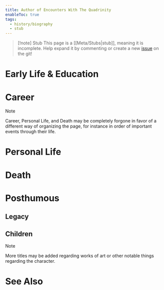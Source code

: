 ```yaml
---
title: Author of Encounters With The Quadrinity
enableToc: true
tags:
  - history/biography
  - stub
---
```


> [!note] Stub
> This page is a [[Meta/Stubs|stub]], meaning it is incomplete. Help expand it by commenting or create a new [issue](https://github.com/RagtimeGal/quartz--encyclopedia-mysenvaria/issues/new/choose) on the git!


# Early Life & Education

# Career

> [!note]
> Career, Personal Life, and Death may be completely forgone in favor of a different way of organizing the page, for instance in order of important events through their life.
# Personal Life

# Death

# Posthumous
## Legacy

## Children

> [!note]
> More titles may be added regarding works of art or other notable things regarding the character.

# See Also
